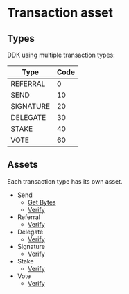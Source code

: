 # Transaction asset

## Types

DDK using multiple transaction types:

| Type      | Code   |
|-----------|--------|
| REFERRAL  | 0      |
| SEND      | 10     |
| SIGNATURE | 20     |
| DELEGATE  | 30     |
| STAKE     | 40     |
| VOTE      | 60     |

## Assets

Each transaction type has its own asset.

* Send
    + [Get Bytes](send#get-bytes)
    + [Verify](send#verify)
* Referral
    + [Verify](referral#verify)
* Delegate
    + [Verify](delegate#verify)
* Signature
    + [Verify](signature#verify)
* Stake
    + [Verify](stake#verify)
* Vote
    + [Verify](vote#verify)
